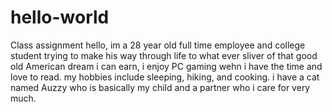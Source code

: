 # hello-world
Class assignment
hello, im a 28 year old full time employee and college student trying to make his way through life to what ever sliver of that good old American dream i can earn, i enjoy PC gaming wehn i have the time and love to read. my hobbies include sleeping, hiking, and cooking. i have a cat named Auzzy who is basically my child and a partner who i care for very much.

